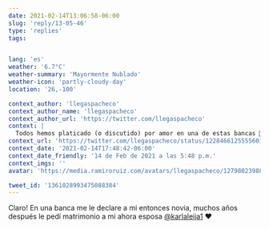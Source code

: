 ```yaml
---
date: 2021-02-14T13:06:58-06:00
slug: 'reply/13-05-46'
type: 'replies'
tags:


lang: 'es'
weather: '6.7°C'
weather-summary: 'Mayormente Nublado'
weather-icon: 'partly-cloudy-day'
location: '26,-100'

context_author: 'llegaspacheco'
context_author_name: 'llegaspacheco'
context_author_url: 'https://twitter.com/llegaspacheco'
context: |
  Todos hemos platicado (o discutido) por amor en una de estas bancas 💬🤍 https://t.co/UICoPvAqs5
context_url: 'https://twitter.com/llegaspacheco/status/1228466125555601409?s=12'
context_date: '2021-02-14T17:48:42-06:00'
context_date_friendly: '14 de Feb de 2021 a las 5:48 p.m.'
context_imgs: ''
avatar: 'https://media.ramiroruiz.com/avatars/llegaspacheco/1279802398857404416/qETDhQPZ_bigger.jpg'

tweet_id: '1361028993475088384'
---
```

Claro! En una banca me le declare a mi entonces novia, muchos años después le pedí matrimonio a mi ahora esposa [@karlaleija1](https://twitter.com/@karlaleija1) ❤️